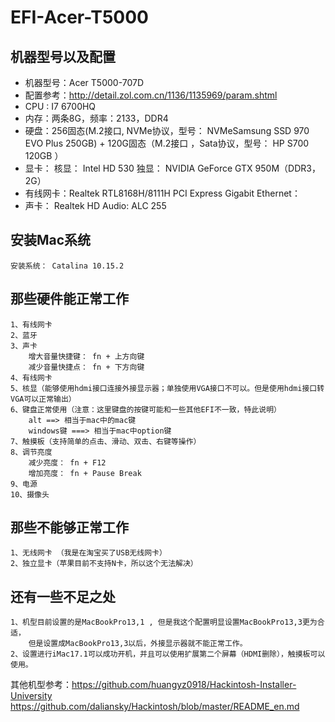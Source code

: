 # EFI-Acer-T5000

## 机器型号以及配置

- 机器型号：Acer T5000-707D 
- 配置参考：http://detail.zol.com.cn/1136/1135969/param.shtml
- CPU : I7 6700HQ
- 内存：两条8G，频率：2133，DDR4
- 硬盘：256固态(M.2接口, NVMe协议，型号： NVMeSamsung SSD 970 EVO Plus 250GB) + 120G固态（M.2接口 ，Sata协议，型号： HP S700 120GB ）
- 显卡：
	核显： Intel HD 530
	独显： NVIDIA GeForce GTX 950M（DDR3，2G）
- 有线网卡：Realtek RTL8168H/8111H PCI Express Gigabit Ethernet：
- 声卡： Realtek HD Audio: ALC 255 

## 安装Mac系统
	安装系统： Catalina 10.15.2 

## 那些硬件能正常工作
	1、有线网卡
	2、蓝牙
	3、声卡
		增大音量快捷键： fn + 上方向键
		减少音量快捷点： fn + 下方向键
	4、有线网卡
	5、核显（能够使用hdmi接口连接外接显示器；单独使用VGA接口不可以。但是使用hdmi接口转VGA可以正常输出）
	6、键盘正常使用（注意：这里键盘的按键可能和一些其他EFI不一致，特此说明）
		alt ==> 相当于mac中的mac键
		windows键 ===> 相当于mac中option键
	7、触摸板（支持简单的点击、滑动、双击、右键等操作）
	8、调节亮度
		减少亮度： fn + F12
		增加亮度： fn + Pause Break	
	9、电源
	10、摄像头

## 那些不能够正常工作
	1、无线网卡 （我是在淘宝买了USB无线网卡）
	2、独立显卡（苹果目前不支持N卡，所以这个无法解决）

## 还有一些不足之处
	1、机型目前设置的是MacBookPro13,1 , 但是我这个配置明显设置MacBookPro13,3更为合适，
		但是设置成MacBookPro13,3以后，外接显示器就不能正常工作。
	2、设置进行iMac17.1可以成功开机，并且可以使用扩展第二个屏幕（HDMI删除），触摸板可以使用。		
其他机型参考：https://github.com/huangyz0918/Hackintosh-Installer-University
https://github.com/daliansky/Hackintosh/blob/master/README_en.md
